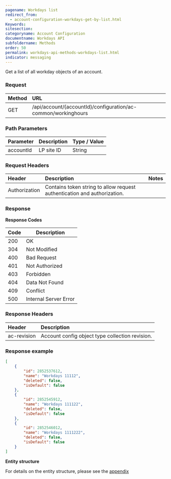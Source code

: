```yaml
---
pagename: Workdays list
redirect_from:
  - account-configuration-workdays-get-by-list.html
Keywords:
sitesection:
categoryname: Account Configuration
documentname: Workdays API
subfoldername: Methods
order: 50
permalink: workdays-api-methods-workdays-list.html
indicator: messaging
---
```


Get a list of all workday objects of an account.

### Request

| Method | URL |
| :-------- | :------ |
| GET  |/api/account/{accountId}/configuration/ac-common/workinghours|

### Path Parameters

 |Parameter  |Description |  Type / Value |
 |:----------- | :------------ | :--------------- |
 |accountId | LP site ID | String|


### Request Headers

|Header | Description| Notes |
|:------- | :-------------- | :--- |
|Authorization | Contains token string to allow request authentication and authorization.|

### Response

**Response Codes**

| Code | Description           |
|------|-----------------------|
| 200  | OK                    |
| 304  | Not Modified          |
| 400  | Bad Request           |
| 401  | Not Authorized        |
| 403  | Forbidden             |
| 404  | Data Not Found        |
| 409  | Conflict              |
| 500  | Internal Server Error |

### Response Headers

|Header|  Description|
|:-------|   :-----  |
|ac-revision|  Account config object type collection revision.|  

### Response example

```json
[
    {
        "id": 2852537612,
        "name": "Workdays 11112",
        "deleted": false,
        "isDefault": false
    },
    {
        "id": 2852545912,
        "name": "Workdays 111122",
        "deleted": false,
        "isDefault": false
    },
    {
        "id": 2852546012,
        "name": "Workdays 1111222",
        "deleted": false,
        "isDefault": false
    }
]
```

**Entity structure**

For details on the entity structure, please see the [appendix](https://lpgithub.dev.lprnd.net/product-marketing/developers-community/blob/workdays-documentation/pages/documents/account-configuration/workdays/appendix.md)
